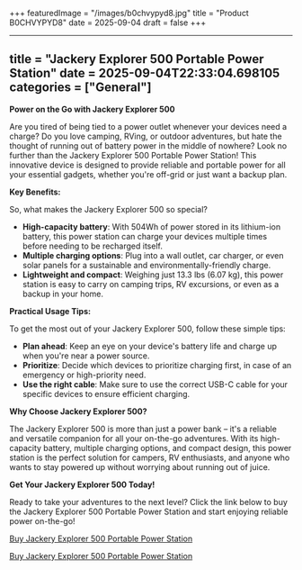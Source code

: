 +++
featuredImage = "/images/b0chvypyd8.jpg"
title = "Product B0CHVYPYD8"
date = 2025-09-04
draft = false
+++

---
title = "Jackery Explorer 500 Portable Power Station"
date = 2025-09-04T22:33:04.698105
categories = ["General"]
---
**Power on the Go with Jackery Explorer 500**

Are you tired of being tied to a power outlet whenever your devices need a charge? Do you love camping, RVing, or outdoor adventures, but hate the thought of running out of battery power in the middle of nowhere? Look no further than the Jackery Explorer 500 Portable Power Station! This innovative device is designed to provide reliable and portable power for all your essential gadgets, whether you're off-grid or just want a backup plan.

**Key Benefits:**

So, what makes the Jackery Explorer 500 so special?

* **High-capacity battery**: With 504Wh of power stored in its lithium-ion battery, this power station can charge your devices multiple times before needing to be recharged itself.
* **Multiple charging options**: Plug into a wall outlet, car charger, or even solar panels for a sustainable and environmentally-friendly charge.
* **Lightweight and compact**: Weighing just 13.3 lbs (6.07 kg), this power station is easy to carry on camping trips, RV excursions, or even as a backup in your home.

**Practical Usage Tips:**

To get the most out of your Jackery Explorer 500, follow these simple tips:

* **Plan ahead**: Keep an eye on your device's battery life and charge up when you're near a power source.
* **Prioritize**: Decide which devices to prioritize charging first, in case of an emergency or high-priority need.
* **Use the right cable**: Make sure to use the correct USB-C cable for your specific devices to ensure efficient charging.

**Why Choose Jackery Explorer 500?**

The Jackery Explorer 500 is more than just a power bank – it's a reliable and versatile companion for all your on-the-go adventures. With its high-capacity battery, multiple charging options, and compact design, this power station is the perfect solution for campers, RV enthusiasts, and anyone who wants to stay powered up without worrying about running out of juice.

**Get Your Jackery Explorer 500 Today!**

Ready to take your adventures to the next level? Click the link below to buy the Jackery Explorer 500 Portable Power Station and start enjoying reliable power on-the-go!

[Buy Jackery Explorer 500 Portable Power Station](https://www.amazon.com/dp/B0CHVYPYD8)

[Buy Jackery Explorer 500 Portable Power Station](https://www.amazon.com/dp/B0CHVYPYD8)
